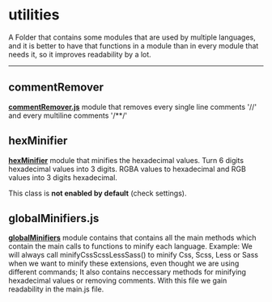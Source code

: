 # **utilities**

A Folder that contains some modules that are used by multiple languages, and it is better to have that functions in a module than in every module that needs it, so it improves readability by a lot.

---

## **commentRemover**

**[commentRemover.js](commentRemover.js)** module that removes every single line comments '//' and every multiline comments '/**/'

## **hexMinifier**

**[hexMinifier](hexMinifier.js)** module that minifies the hexadecimal values. Turn 6 digits hexadecimal values into 3 digits. RGBA values to hexadecimal and RGB values into 3 digits hexadecimal.

This class is **not enabled by default** (check settings).

## **globalMinifiers.js**

**[globalMinifiers](globalMinifiers.js)** module contains that contains all the main methods which contain the main calls to functions to minify each language. Example: We will always call minifyCssScssLessSass() to minify Css, Scss, Less or Sass when we want to minify these extensions, even thought we are using different commands; It also contains neccessary methods for minifying hexadecimal values or removing comments. With this file we gain readability in the main.js file.

